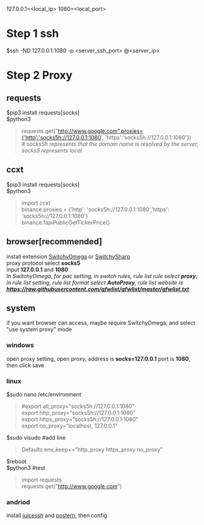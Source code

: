127.0.0.1=<local_ip>
1080=<local_port>
# Step 1 ssh
  $ssh -ND 127.0.0.1:1080 -p <server_ssh_port> <usr>@<server_ip>

# Step 2 Proxy
  ## requests
  $pip3 install requests[socks]  
  $python3  
  >requests.get("http://www.google.com",proxies={'http':'socks5h://127.0.0.1:1080', 'https':'socks5h://127.0.0.1:1080'})  
  \# *socks5h represents that the domain name is resolved by the server, socks5 represents local* 
  ## ccxt
  $pip3 install requests[socks]  
  $python3
  >import ccxt  
  >binance.proxies = {'http': 'socks5h://127.0.0.1:1080','https': 'socks5h://127.0.0.1:1080'}  
  >binance.fapiPublicGetTickerPrice()  
  ## browser[recommended]
  install extension [SwitchyOmega](https://dujunda.github.io/files/SwitchyOmega.zip) or [SwitchySharp](https://dujunda.github.io/files/SwitchySharp.zip)  
  proxy protocol select **socks5**  
  input **127.0.0.1** and **1080**  
  *In SwitchyOmega, for pac setting, in switch rules, rule list rule select **proxy**; in rule list setting, rule list format select **AutoProxy**, rule list website is **https://raw.githubusercontent.com/gfwlist/gfwlist/master/gfwlist.txt***  
  
  
  ## system
  if you want browser can access, maybe require SwitchyOmega, and select "use system proxy" mode
  ### windows
  open proxy setting, open proxy, address is **socks=127.0.0.1** port is **1080**, then click save
  ### linux
  $sudo nano /etc/environment  
  >#export all_proxy="socks5h://127.0.0.1:1080"  
  >export http_proxy="socks5h://127.0.0.1:1080"  
  >export https_proxy="socks5h://127.0.0.1:1080"  
  >export no_proxy="localhost, 127.0.0.1"  
  
  $sudo visudo #add line  
  >Defaults        env_keep+="http_proxy https_proxy no_proxy"  
  
  $reboot  
  $python3 #test
  >import requests  
  >requests.get("http://www.google.com")  


  ### andriod
  install [juicessh](https://dujunda.github.io/files/JuiceSSH_2.1.4_Mod.apk) and [postern](https://dujunda.github.io/files/Postern_v3.1.3.apk), then config  
  
  
